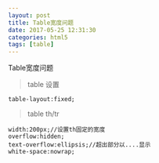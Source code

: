 ```yaml
---
layout: post
title: Table宽度问题
date: 2017-05-25 12:31:30
categories: html5
tags: [table]
---
```

Table宽度问题
> table 设置

```
table-layout:fixed;
```

> table th/tr

```
width:200px;//设置th固定的宽度
overflow:hidden;
text-overflow:ellipsis;//超出部分以....显示
white-space:nowrap;
```